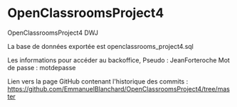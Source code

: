 # OpenClassroomsProject4
OpenClassroomsProject4 DWJ

La base de données exportée est openclassrooms_project4.sql

Les informations pour accéder au backoffice, Pseudo : JeanForteroche  Mot de passe : motdepasse

Lien vers la page GitHub contenant l'historique des commits :
https://github.com/EmmanuelBlanchard/OpenClassroomsProject4/tree/master
